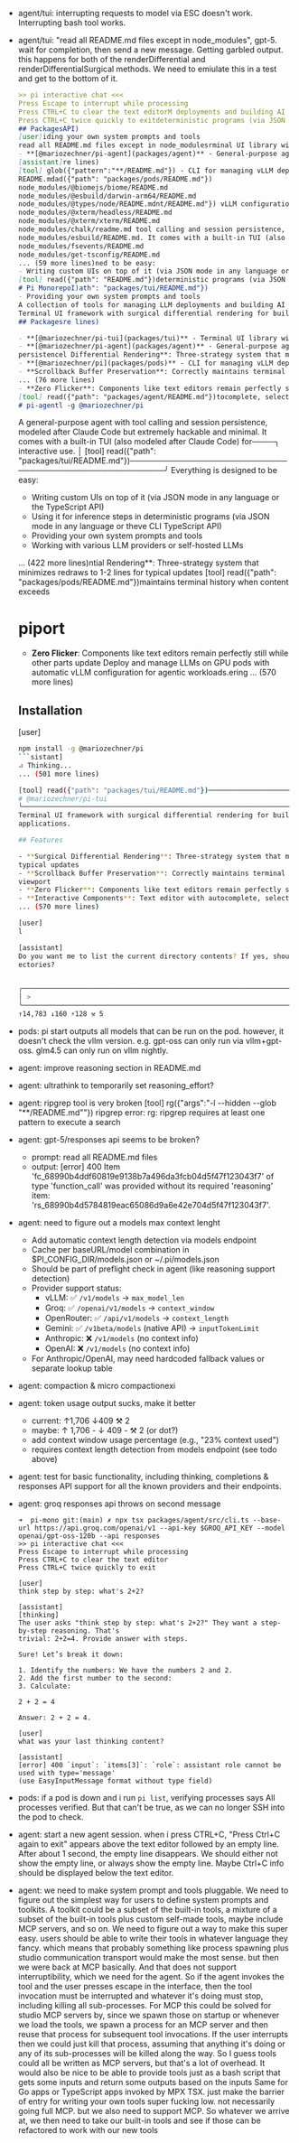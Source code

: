 - agent/tui: interrupting requests to model  via ESC doesn't work. Interrupting bash tool works.

- agent/tui: "read all README.md files except in node_modules", gpt-5. wait for completion, then send a new message. Getting garbled output. this happens for both of the renderDifferential and renderDifferentialSurgical methods. We need to emiulate this in a test and get to the bottom of it.
    ```markdown
    >> pi interactive chat <<<
    Press Escape to interrupt while processing
    Press CTRL+C to clear the text editorM deployments and building AI agents.peScript API)
    Press CTRL+C twice quickly to exitdeterministic programs (via JSON mode in any language or the
    ## PackagesAPI)
    [user]iding your own system prompts and tools
    read all README.md files except in node_modulesrminal UI library with differential rendering
    - **[@mariozechner/pi-agent](packages/agent)** - General-purpose agent with tool calling and session
    [assistant]re lines)
    [tool] glob({"pattern":"**/README.md"}) - CLI for managing vLLM deployments on GPU pods
    README.mdad({"path": "packages/pods/README.md"})
    node_modules/@biomejs/biome/README.md
    node_modules/@esbuild/darwin-arm64/README.md
    node_modules/@types/node/README.mdnt/README.md"}) vLLM configuration for agentic workloads.
    node_modules/@xterm/headless/README.md
    node_modules/@xterm/xterm/README.md
    node_modules/chalk/readme.md tool calling and session persistence, modeled after Claude Code but
    node_modules/esbuild/README.md. It comes with a built-in TUI (also modeled after Claude Code) for
    node_modules/fsevents/README.md
    node_modules/get-tsconfig/README.md
    ... (59 more lines)ned to be easy:
    - Writing custom UIs on top of it (via JSON mode in any language or the TypeScript API)
    [tool] read({"path": "README.md"})deterministic programs (via JSON mode in any language or the
    # Pi MonorepoI)ath": "packages/tui/README.md"})
    - Providing your own system prompts and tools
    A collection of tools for managing LLM deployments and building AI agents.
    Terminal UI framework with surgical differential rendering for building flicker-free interactive CLI
    ## Packagesre lines)

    - **[@mariozechner/pi-tui](packages/tui)** - Terminal UI library with differential rendering
    - **[@mariozechner/pi-agent](packages/agent)** - General-purpose agent with tool calling and session
    persistencel Differential Rendering**: Three-strategy system that minimizes redraws to 1-2 lines for
    - **[@mariozechner/pi](packages/pods)** - CLI for managing vLLM deployments on GPU podsads.
    - **Scrollback Buffer Preservation**: Correctly maintains terminal history when content exceeds
    ... (76 more lines)
    - **Zero Flicker**: Components like text editors remain perfectly still while other parts update
    [tool] read({"path": "packages/agent/README.md"})tocomplete, selection lists, markdown rendering
    # pi-agentl -g @mariozechner/pi
    ```
    A general-purpose agent with tool calling and session persistence, modeled after Claude Code but
    extremely hackable and minimal. It comes with a built-in TUI (also modeled after Claude Code) for────╮
    interactive use.                                                                                     │
    [tool] read({"path": "packages/tui/README.md"})──────────────────────────────────────────────────────╯
    Everything is designed to be easy:
    - Writing custom UIs on top of it (via JSON mode in any language or the TypeScript API)
    - Using it for inference steps in deterministic programs (via JSON mode in any language or theve CLI
    TypeScript API)
    - Providing your own system prompts and tools
    - Working with various LLM providers or self-hosted LLMs

    ... (422 more lines)ntial Rendering**: Three-strategy system that minimizes redraws to 1-2 lines for
    typical updates
    [tool] read({"path": "packages/pods/README.md"})maintains terminal history when content exceeds
    # piport
    - **Zero Flicker**: Components like text editors remain perfectly still while other parts update
    Deploy and manage LLMs on GPU pods with automatic vLLM configuration for agentic workloads.ering
    ... (570 more lines)
    ## Installation
    [user]
    ```bash
    npm install -g @mariozechner/pi
    ```sistant]
    ⠴ Thinking...
    ... (501 more lines)

    [tool] read({"path": "packages/tui/README.md"})──────────────────────────────────────────────────────╮
    # @mariozechner/pi-tui                                                                               │
    ╰────────────────────────────────────────────────────────────────────────────────────────────────────╯
    Terminal UI framework with surgical differential rendering for building flicker-free interactive CLI
    applications.

    ## Features

    - **Surgical Differential Rendering**: Three-strategy system that minimizes redraws to 1-2 lines for
    typical updates
    - **Scrollback Buffer Preservation**: Correctly maintains terminal history when content exceeds
    viewport
    - **Zero Flicker**: Components like text editors remain perfectly still while other parts update
    - **Interactive Components**: Text editor with autocomplete, selection lists, markdown rendering
    ... (570 more lines)

    [user]
    l

    [assistant]
    Do you want me to list the current directory contents? If yes, should I include hidden files and subdir
    ectories?


    ╭────────────────────────────────────────────────────────────────────────────────────────────────────╮
    │ >                                                                                                  │
    ╰────────────────────────────────────────────────────────────────────────────────────────────────────╯
    ↑14,783 ↓160 ⚡128 ⚒ 5
    ```

- pods: pi start outputs all models that can be run on the pod. however, it doesn't check the vllm version. e.g. gpt-oss can only run via vllm+gpt-oss. glm4.5 can only run on vllm nightly.

- agent: improve reasoning section in README.md

- agent: ultrathink to temporarily set reasoning_effort?

- agent: ripgrep tool is very broken
    [tool] rg({"args":"-l --hidden --glob \"**/README.md\""})
    ripgrep error: rg: ripgrep requires at least one pattern to execute a search

- agent: gpt-5/responses api seems to be broken?
    - prompt: read all README.md files
    - output:
        [error] 400 Item 'fc_68990b4ddf60819e9138b7a496da3fcb04d5f47f123043f7' of type 'function_call' was provided without its required 'reasoning' item: 'rs_68990b4d5784819eac65086d9a6e42e704d5f47f123043f7'.

- agent: need to figure out a models max context lenght
    - Add automatic context length detection via models endpoint
    - Cache per baseURL/model combination in $PI_CONFIG_DIR/models.json or ~/.pi/models.json
    - Should be part of preflight check in agent (like reasoning support detection)
    - Provider support status:
        - vLLM: ✅ `/v1/models` → `max_model_len`
        - Groq: ✅ `/openai/v1/models` → `context_window`
        - OpenRouter: ✅ `/api/v1/models` → `context_length`
        - Gemini: ✅ `/v1beta/models` (native API) → `inputTokenLimit`
        - Anthropic: ❌ `/v1/models` (no context info)
        - OpenAI: ❌ `/v1/models` (no context info)
    - For Anthropic/OpenAI, may need hardcoded fallback values or separate lookup table

- agent: compaction & micro compactionexi

- agent: token usage output sucks, make it better
    - current: ↑1,706 ↓409 ⚒ 2
    - maybe: ↑ 1,706 - ↓ 409 - ⚒ 2 (or dot?)
    - add context window usage percentage (e.g., "23% context used")
    - requires context length detection from models endpoint (see todo above)

- agent: test for basic functionality, including thinking, completions & responses API support for all the known providers and their endpoints.

- agent: groq responses api throws on second message
    ```
    ➜  pi-mono git:(main) ✗ npx tsx packages/agent/src/cli.ts --base-url https://api.groq.com/openai/v1 --api-key $GROQ_API_KEY --model openai/gpt-oss-120b --api responses
    >> pi interactive chat <<<
    Press Escape to interrupt while processing
    Press CTRL+C to clear the text editor
    Press CTRL+C twice quickly to exit

    [user]
    think step by step: what's 2+2?

    [assistant]
    [thinking]
    The user asks "think step by step: what's 2+2?" They want a step-by-step reasoning. That's
    trivial: 2+2=4. Provide answer with steps.

    Sure! Let’s break it down:

    1. Identify the numbers: We have the numbers 2 and 2.
    2. Add the first number to the second:
    3. Calculate:

    2 + 2 = 4

    Answer: 2 + 2 = 4.

    [user]
    what was your last thinking content?

    [assistant]
    [error] 400 `input`: `items[3]`: `role`: assistant role cannot be used with type='message'
    (use EasyInputMessage format without type field)
    ```

- pods: if a pod is down and i run `pi list`, verifying processes says All processes verified. But that can't be true, as we can no longer SSH into the pod to check.

- agent: start a new agent session. when i press CTRL+C, "Press Ctrl+C again to exit" appears above the text editor followed by an empty line. After about 1 second, the empty line disappears. We should either not show the empty line, or always show the empty line. Maybe Ctrl+C info should be displayed below the text editor.

- agent: we need to make system prompt and tools pluggable. We need to figure out the simplest way for users to define system prompts and toolkits. A toolkit could be a subset of the built-in tools, a mixture of a subset of the built-in tools plus custom self-made tools, maybe include MCP servers, and so on. We need to figure out a way to make this super easy. users should be able to write their tools in whatever language they fancy. which means that probably something like process spawning plus studio communication transport would make the most sense. but then we were back at MCP basically. And that does not support interruptibility, which we need for the agent. So if the agent invokes the tool and the user presses escape in the interface, then the tool invocation must be interrupted and whatever it's doing must stop, including killing all sub-processes. For MCP this could be solved for studio MCP servers by, since we spawn those on startup or whenever we load the tools, we spawn a process for an MCP server and then reuse that process for subsequent tool invocations. If the user interrupts then we could just kill that process, assuming that anything it's doing or any of its sub-processes will be killed along the way. So I guess tools could all be written as MCP servers, but that's a lot of overhead. It would also be nice to be able to provide tools just as a bash script that gets some inputs and return some outputs based on the inputs Same for Go apps or TypeScript apps invoked by MPX TSX. just make the barrier of entry for writing your own tools super fucking low. not necessarily going full MCP. but we also need to support MCP. So whatever we arrive at, we then need to take our built-in tools and see if those can be refactored to work with our new tools